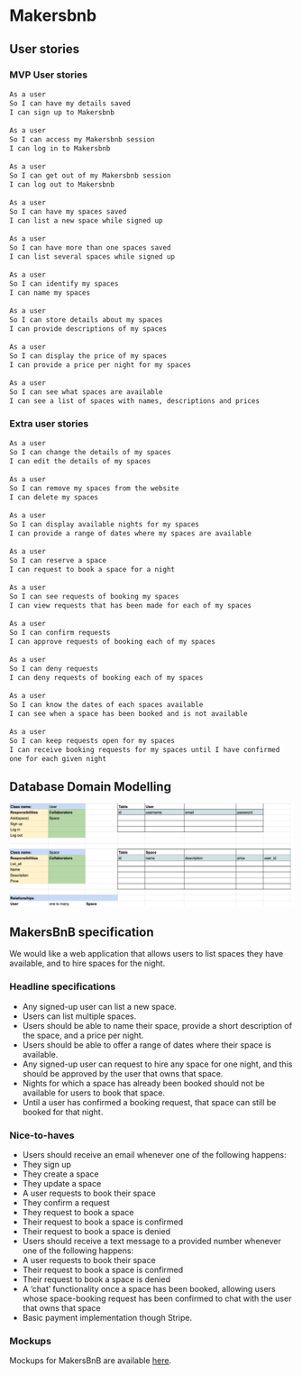 # Makersbnb

## User stories

### MVP User stories
```
As a user
So I can have my details saved
I can sign up to Makersbnb

As a user
So I can access my Makersbnb session
I can log in to Makersbnb

As a user
So I can get out of my Makersbnb session
I can log out to Makersbnb

As a user
So I can have my spaces saved
I can list a new space while signed up

As a user
So I can have more than one spaces saved
I can list several spaces while signed up

As a user
So I can identify my spaces
I can name my spaces

As a user
So I can store details about my spaces
I can provide descriptions of my spaces

As a user
So I can display the price of my spaces
I can provide a price per night for my spaces

As a user
So I can see what spaces are available
I can see a list of spaces with names, descriptions and prices
```

### Extra user stories

```
As a user
So I can change the details of my spaces
I can edit the details of my spaces

As a user
So I can remove my spaces from the website
I can delete my spaces

As a user
So I can display available nights for my spaces
I can provide a range of dates where my spaces are available

As a user
So I can reserve a space
I can request to book a space for a night

As a user
So I can see requests of booking my spaces
I can view requests that has been made for each of my spaces

As a user
So I can confirm requests
I can approve requests of booking each of my spaces

As a user
So I can deny requests
I can deny requests of booking each of my spaces

As a user
So I can know the dates of each spaces available
I can see when a space has been booked and is not available

As a user
So I can keep requests open for my spaces
I can receive booking requests for my spaces until I have confirmed one for each given night
```

## Database Domain Modelling

![Database domain Modelling](https://github.com/Maldorana/Makersbnb/blob/main/Database%20domain%20modeling.png)

## MakersBnB specification

We would like a web application that allows users to list spaces they have available, and to hire spaces for the night.

### Headline specifications

- Any signed-up user can list a new space.
- Users can list multiple spaces.
- Users should be able to name their space, provide a short description of the space, and a price per night.
- Users should be able to offer a range of dates where their space is available.
- Any signed-up user can request to hire any space for one night, and this should be approved by the user that owns that space.
- Nights for which a space has already been booked should not be available for users to book that space.
- Until a user has confirmed a booking request, that space can still be booked for that night.

### Nice-to-haves

- Users should receive an email whenever one of the following happens:
 - They sign up
 - They create a space
 - They update a space
 - A user requests to book their space
 - They confirm a request
 - They request to book a space
 - Their request to book a space is confirmed
 - Their request to book a space is denied
- Users should receive a text message to a provided number whenever one of the following happens:
 - A user requests to book their space
 - Their request to book a space is confirmed
 - Their request to book a space is denied
- A ‘chat’ functionality once a space has been booked, allowing users whose space-booking request has been confirmed to chat with the user that owns that space
- Basic payment implementation though Stripe.

### Mockups

Mockups for MakersBnB are available [here](https://github.com/makersacademy/course/blob/main/makersbnb/makers_bnb_images/MakersBnB_mockups.pdf).
